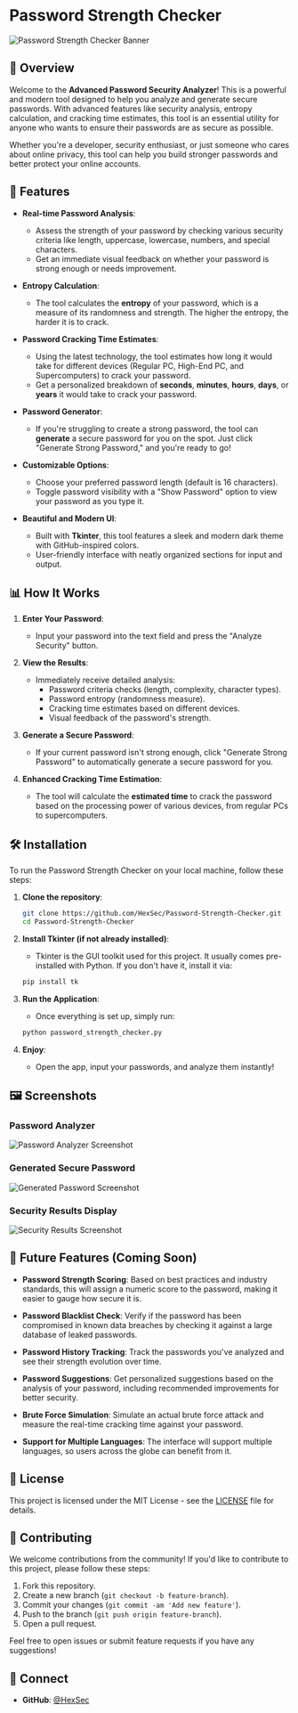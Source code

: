 # Password Strength Checker

![Password Strength Checker Banner](https://img.shields.io/badge/Password%20Strength%20Checker-%E2%9C%94-green)

## 📌 Overview
Welcome to the **Advanced Password Security Analyzer**! This is a powerful and modern tool designed to help you analyze and generate secure passwords. With advanced features like security analysis, entropy calculation, and cracking time estimates, this tool is an essential utility for anyone who wants to ensure their passwords are as secure as possible.

Whether you're a developer, security enthusiast, or just someone who cares about online privacy, this tool can help you build stronger passwords and better protect your online accounts.

## 🎨 Features

- **Real-time Password Analysis**: 
    - Assess the strength of your password by checking various security criteria like length, uppercase, lowercase, numbers, and special characters.
    - Get an immediate visual feedback on whether your password is strong enough or needs improvement.

- **Entropy Calculation**:
    - The tool calculates the **entropy** of your password, which is a measure of its randomness and strength. The higher the entropy, the harder it is to crack.

- **Password Cracking Time Estimates**:
    - Using the latest technology, the tool estimates how long it would take for different devices (Regular PC, High-End PC, and Supercomputers) to crack your password.
    - Get a personalized breakdown of **seconds**, **minutes**, **hours**, **days**, or **years** it would take to crack your password.

- **Password Generator**:
    - If you're struggling to create a strong password, the tool can **generate** a secure password for you on the spot. Just click "Generate Strong Password," and you're ready to go!

- **Customizable Options**:
    - Choose your preferred password length (default is 16 characters).
    - Toggle password visibility with a "Show Password" option to view your password as you type it.

- **Beautiful and Modern UI**:
    - Built with **Tkinter**, this tool features a sleek and modern dark theme with GitHub-inspired colors.
    - User-friendly interface with neatly organized sections for input and output.

## 📊 How It Works

1. **Enter Your Password**:
    - Input your password into the text field and press the "Analyze Security" button.

2. **View the Results**:
    - Immediately receive detailed analysis:
        - Password criteria checks (length, complexity, character types).
        - Password entropy (randomness measure).
        - Cracking time estimates based on different devices.
        - Visual feedback of the password's strength.

3. **Generate a Secure Password**:
    - If your current password isn't strong enough, click "Generate Strong Password" to automatically generate a secure password for you.

4. **Enhanced Cracking Time Estimation**:
    - The tool will calculate the **estimated time** to crack the password based on the processing power of various devices, from regular PCs to supercomputers.

## 🛠️ Installation

To run the Password Strength Checker on your local machine, follow these steps:

1. **Clone the repository**:

    ```bash
    git clone https://github.com/HexSec/Password-Strength-Checker.git
    cd Password-Strength-Checker
    ```

2. **Install Tkinter (if not already installed)**:
    - Tkinter is the GUI toolkit used for this project. It usually comes pre-installed with Python. If you don't have it, install it via:

    ```bash
    pip install tk
    ```

3. **Run the Application**:
    - Once everything is set up, simply run:

    ```bash
    python password_strength_checker.py
    ```

4. **Enjoy**:
    - Open the app, input your passwords, and analyze them instantly!

## 🖼️ Screenshots

### Password Analyzer

![Password Analyzer Screenshot](https://via.placeholder.com/800x400?text=Password+Analyzer)

### Generated Secure Password

![Generated Password Screenshot](https://via.placeholder.com/800x400?text=Generated+Password)

### Security Results Display

![Security Results Screenshot](https://via.placeholder.com/800x400?text=Security+Results)

## 🔧 Future Features (Coming Soon)

- **Password Strength Scoring**: Based on best practices and industry standards, this will assign a numeric score to the password, making it easier to gauge how secure it is.
  
- **Password Blacklist Check**: Verify if the password has been compromised in known data breaches by checking it against a large database of leaked passwords.
  
- **Password History Tracking**: Track the passwords you've analyzed and see their strength evolution over time.

- **Password Suggestions**: Get personalized suggestions based on the analysis of your password, including recommended improvements for better security.

- **Brute Force Simulation**: Simulate an actual brute force attack and measure the real-time cracking time against your password.

- **Support for Multiple Languages**: The interface will support multiple languages, so users across the globe can benefit from it.

## 📜 License

This project is licensed under the MIT License - see the [LICENSE](LICENSE) file for details.

## 🤝 Contributing

We welcome contributions from the community! If you'd like to contribute to this project, please follow these steps:

1. Fork this repository.
2. Create a new branch (`git checkout -b feature-branch`).
3. Commit your changes (`git commit -am 'Add new feature'`).
4. Push to the branch (`git push origin feature-branch`).
5. Open a pull request.

Feel free to open issues or submit feature requests if you have any suggestions!

## 🔗 Connect

- **GitHub**: [@HexSec](https://github.com/HexSec)


